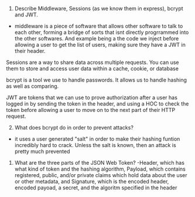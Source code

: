 1.  Describe Middleware, Sessions (as we know them in express), bcrypt and JWT.
- middleware is a piece of software that allows other software to talk to each other, forming a bridge of sorts that isnt directly progrrammed into the other softwares. And example being a the code we inject before allowing a user to get the list of users, making sure they have a JWT in their header.

Sessions are a way to share data across multiple requests. You can use them to store and access user data within a cache, cookie, or database

bcrypt is a tool we use to handle passwords. It allows us to handle hashing as well as comparing.

JWT are tokens that we can use to prove authorization after a user has logged in by sending the token in the header, and using a HOC to check the token before allowing a user to move on to the next part of their HTTP request.

2.  What does bcrypt do in order to prevent attacks?
- it uses a user generated "salt" in order to make their hashing funtion incredibly hard to crack. Unless the salt is known, then an attack is pretty much prevented

1.  What are the three parts of the JSON Web Token?
-Header, which has what kind of token and the hashing algorithm, Payload, which contains registered, public, and/or private claims which hold data about the user or other metadata, and Signature, which is the encoded header, encoded payoad, a secret, and the algoritm specified in the header